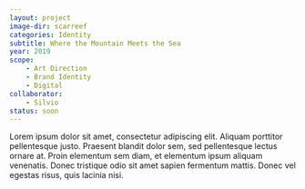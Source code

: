 ```yaml
---
layout: project
image-dir: scarreef
categories: Identity
subtitle: Where the Mountain Meets the Sea
year: 2019
scope: 
    - Art Direction
    - Brand Identity
    - Digital
collaborator: 
    - Silvio
status: soon
---
```


Lorem ipsum dolor sit amet, consectetur adipiscing elit. Aliquam porttitor pellentesque justo. Praesent blandit dolor sem, sed pellentesque lectus ornare at. Proin elementum sem diam, et elementum ipsum aliquam venenatis. Donec tristique odio sit amet sapien fermentum mattis. Donec vel egestas risus, quis lacinia nisi.